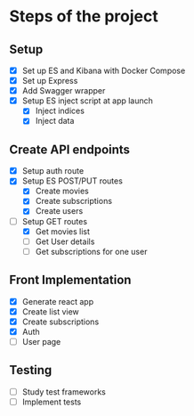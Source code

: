 # Steps of the project

## Setup

- [x] Set up ES and Kibana with Docker Compose
- [x] Set up Express
- [x] Add Swagger wrapper
- [x] Setup ES inject script at app launch
  - [x] Inject indices
  - [x] Inject data
  
## Create API endpoints

- [x] Setup auth route
- [x] Setup ES POST/PUT routes
  - [x] Create movies
  - [x] Create subscriptions
  - [x] Create users
- [ ] Setup GET routes
  - [x] Get movies list
  - [ ] Get User details
  - [ ] Get subscriptions for one user

## Front Implementation

- [x] Generate react app
- [x] Create list view
- [x] Create subscriptions
- [x] Auth
- [ ] User page

## Testing

- [ ] Study test frameworks
- [ ] Implement tests